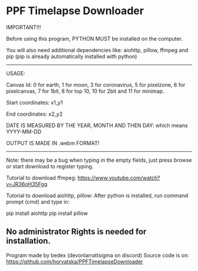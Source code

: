 # PPF Timelapse Downloader

IMPORTANT!!!

Before using this program, PYTHON MUST be installed on the computer.

You will also need additional dependencies like: aiohttp, pillow, ffmpeg and pip (pip is already automatically installed with python)

--------------------------------------------------------------------------------------------------------------------------

USAGE:

Canvas Id: 0 for earth, 1 for moon, 3 for coronavirus, 5 for pixelzone, 6 for pixelcanvas, 7 for 1bit, 8 for top 10, 10 for 2bit and 11 for minimap.

Start coordinates: x1_y1

End coordinates: x2_y2

DATE IS MEASURED BY THE YEAR, MONTH AND THEN DAY: which means YYYY-MM-DD

OUTPUT IS MADE IN .webm FORMAT!

-----------------------------------------------------------------------------------------------------------------

Note: there may be a bug when typing in the empty fields, just press browse or start download to register typing.

Tutorial to download ffmpeg: https://www.youtube.com/watch?v=JR36oH35Fgg

Tutorial to download aiohttp, pillow: After python is installed, run command prompt (cmd) and type in:

pip install aiohttp
pip install pillow

No administrator Rights is needed for installation.
------------------------------------------------------------------------------------------------------------------

Program made by bedex (devonlarrattsigma on discord)
Source code is on: https://github.com/horvatska/PPFTimelapseDownloader

